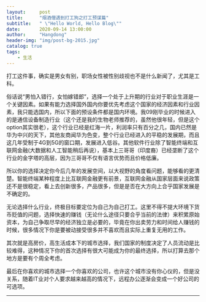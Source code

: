 ```yaml
---
layout:     post
title:      "烟酒僧遇到打工狗之打工预谋篇"
subtitle:   " \"Hello World, Hello Blog\""
date:       2020-09-14 13:00:00
author:     "Hangdong"
header-img: "img/post-bg-2015.jpg"
catalog: true
tags:
    - 生活
---
```


打工这件事，确实是男女有别，职场女性被性别歧视也不是什么新闻了，尤其是工科。

俗话说“男怕入错行，女怕嫁错郎”，选择一个处于上升期的行业对于职业生涯是一个关键因素。如果有能力选择国外国内你要优先考虑这个国家的经济因素和行业因素，我只能选国内，所以下面的预设条件都是国内环境。我09刚毕业的时候进入的是通信设备制造行业（这个还是我的生物老师推荐的，虽然他很年轻，但是这个option其实很老），这个行业已经是红海一片，利润率只有百分之几，国内已然是华为中兴的天下，其他友商闻华为色变，整个行业已经进入的平稳的发展期，而且这几年受制于4G到5G的窗口期，发展进入低谷。其他软件行业除了智能终端和互联网金融(大数据和人工智能稍后再说），基本上三哥哥（印度裔）已经垄断了这个行业的金字塔的高层，因为三哥哥不仅有语言优势而且价格低廉。

所以你的选择决定你今后几年的发展空间，以大视野的角度看问题，能够看的更清楚。智能终端某种程度上比互联网金融更有前景，互联网金融从国家层面来说政策还不是很稳定，看上去创新很多，产品很多，但是是否在大方向上合乎国家发展是不确定的。

无论选择什么行业，终极目标要定位为自己为自己打工。这里不得不提大环境下货币贬值的问题，选择快速的赚钱（无论什么途径只要合乎当前的法律）来积累原始资本，为自己争取尽早的经济独立是必要的，毕竟在你出卖劳力和时间给人赚钱的时候，很多情况下你是要被动接受很多并不喜欢而且实际上重复无用的工作。

其次就是高房价，高生活成本下的城市选择，我们国家的制度决定了人员流动是比较难得，这种情况下你的首次选择有很大可能成为你的最终选择，所以打算去那个地方是要有个周全考虑。

最后在你喜欢的城市选择一个你喜欢的公司，也许这个城市没有你心仪的，但是没关系，随着IT业对个人要求越来越高的情况下，远程办公逐渐会变成一个好公司的可选项。

---


